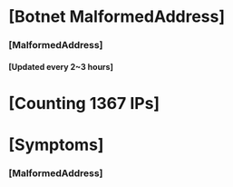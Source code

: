# [Botnet MalformedAddress]
### [MalformedAddress]
#### [Updated every 2~3 hours]

# [Counting 1367 IPs]

# [Symptoms] 
###   [MalformedAddress]
